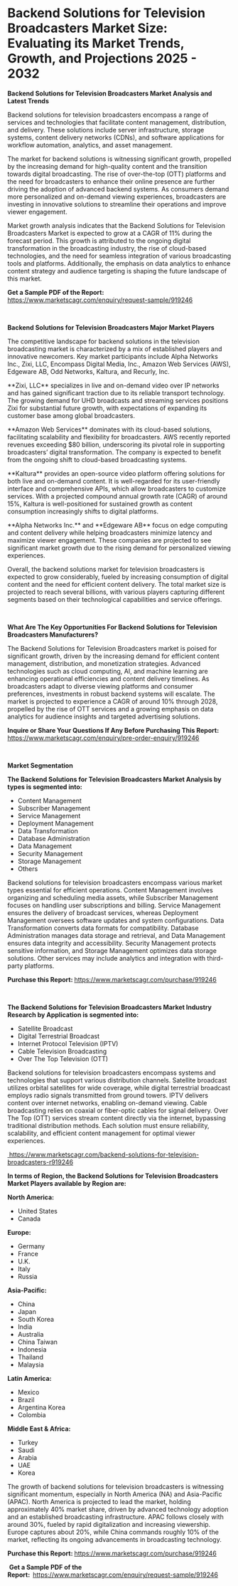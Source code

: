 <p><h1>Backend Solutions for Television Broadcasters Market Size: Evaluating its Market Trends, Growth, and Projections 2025 - 2032</h1></p><p><strong>Backend Solutions for Television Broadcasters Market Analysis and Latest Trends</strong></p>
<p><p>Backend solutions for television broadcasters encompass a range of services and technologies that facilitate content management, distribution, and delivery. These solutions include server infrastructure, storage systems, content delivery networks (CDNs), and software applications for workflow automation, analytics, and asset management. </p><p>The market for backend solutions is witnessing significant growth, propelled by the increasing demand for high-quality content and the transition towards digital broadcasting. The rise of over-the-top (OTT) platforms and the need for broadcasters to enhance their online presence are further driving the adoption of advanced backend systems. As consumers demand more personalized and on-demand viewing experiences, broadcasters are investing in innovative solutions to streamline their operations and improve viewer engagement.</p><p>Market growth analysis indicates that the Backend Solutions for Television Broadcasters Market is expected to grow at a CAGR of 11% during the forecast period. This growth is attributed to the ongoing digital transformation in the broadcasting industry, the rise of cloud-based technologies, and the need for seamless integration of various broadcasting tools and platforms. Additionally, the emphasis on data analytics to enhance content strategy and audience targeting is shaping the future landscape of this market.</p></p>
<p><strong>Get a Sample PDF of the Report:&nbsp;</strong> <a href="https://www.marketscagr.com/enquiry/request-sample/919246?utm_campaign=2518&utm_medium=2&utm_source=Github&utm_content=ia&utm_term=18042025&utm_id=backend-solutions-for-television-broadcasters">https://www.marketscagr.com/enquiry/request-sample/919246</a></p>
<p>&nbsp;</p>
<p><strong>Backend Solutions for Television Broadcasters Major Market Players</strong></p>
<p><p>The competitive landscape for backend solutions in the television broadcasting market is characterized by a mix of established players and innovative newcomers. Key market participants include Alpha Networks Inc., Zixi, LLC, Encompass Digital Media, Inc., Amazon Web Services (AWS), Edgeware AB, Odd Networks, Kaltura, and Recurly, Inc.</p><p>**Zixi, LLC** specializes in live and on-demand video over IP networks and has gained significant traction due to its reliable transport technology. The growing demand for UHD broadcasts and streaming services positions Zixi for substantial future growth, with expectations of expanding its customer base among global broadcasters.</p><p>**Amazon Web Services** dominates with its cloud-based solutions, facilitating scalability and flexibility for broadcasters. AWS recently reported revenues exceeding $80 billion, underscoring its pivotal role in supporting broadcasters’ digital transformation. The company is expected to benefit from the ongoing shift to cloud-based broadcasting systems.</p><p>**Kaltura** provides an open-source video platform offering solutions for both live and on-demand content. It is well-regarded for its user-friendly interface and comprehensive APIs, which allow broadcasters to customize services. With a projected compound annual growth rate (CAGR) of around 15%, Kaltura is well-positioned for sustained growth as content consumption increasingly shifts to digital platforms.</p><p>**Alpha Networks Inc.** and **Edgeware AB** focus on edge computing and content delivery while helping broadcasters minimize latency and maximize viewer engagement. These companies are projected to see significant market growth due to the rising demand for personalized viewing experiences.</p><p>Overall, the backend solutions market for television broadcasters is expected to grow considerably, fueled by increasing consumption of digital content and the need for efficient content delivery. The total market size is projected to reach several billions, with various players capturing different segments based on their technological capabilities and service offerings.</p></p>
<p>&nbsp;</p>
<p><strong>What Are The Key Opportunities For Backend Solutions for Television Broadcasters Manufacturers?</strong></p>
<p><p>The Backend Solutions for Television Broadcasters market is poised for significant growth, driven by the increasing demand for efficient content management, distribution, and monetization strategies. Advanced technologies such as cloud computing, AI, and machine learning are enhancing operational efficiencies and content delivery timelines. As broadcasters adapt to diverse viewing platforms and consumer preferences, investments in robust backend systems will escalate. The market is projected to experience a CAGR of around 10% through 2028, propelled by the rise of OTT services and a growing emphasis on data analytics for audience insights and targeted advertising solutions.</p></p>
<p><strong>Inquire or Share Your Questions If Any Before Purchasing This Report:</strong> <a href="https://www.marketscagr.com/enquiry/pre-order-enquiry/919246?utm_campaign=2518&utm_medium=2&utm_source=Github&utm_content=ia&utm_term=18042025&utm_id=backend-solutions-for-television-broadcasters">https://www.marketscagr.com/enquiry/pre-order-enquiry/919246</a></p>
<p>&nbsp;</p>
<p><strong>Market Segmentation</strong></p>
<p><strong>The Backend Solutions for Television Broadcasters Market Analysis by types is segmented into:</strong></p>
<p><ul><li>Content Management</li><li>Subscriber Management</li><li>Service Management</li><li>Deployment Management</li><li>Data Transformation</li><li>Database Administration</li><li>Data Management</li><li>Security Management</li><li>Storage Management</li><li>Others</li></ul></p>
<p><p>Backend solutions for television broadcasters encompass various market types essential for efficient operations. Content Management involves organizing and scheduling media assets, while Subscriber Management focuses on handling user subscriptions and billing. Service Management ensures the delivery of broadcast services, whereas Deployment Management oversees software updates and system configurations. Data Transformation converts data formats for compatibility. Database Administration manages data storage and retrieval, and Data Management ensures data integrity and accessibility. Security Management protects sensitive information, and Storage Management optimizes data storage solutions. Other services may include analytics and integration with third-party platforms.</p></p>
<p><strong>Purchase this Report:&nbsp;</strong><a href="https://www.marketscagr.com/purchase/919246?utm_campaign=2518&utm_medium=2&utm_source=Github&utm_content=ia&utm_term=18042025&utm_id=backend-solutions-for-television-broadcasters">https://www.marketscagr.com/purchase/919246</a></p>
<p>&nbsp;</p>
<p><strong>The Backend Solutions for Television Broadcasters Market Industry Research by Application is segmented into:</strong></p>
<p><ul><li>Satellite Broadcast</li><li>Digital Terrestrial Broadcast</li><li>Internet Protocol Television (IPTV)</li><li>Cable Television Broadcasting</li><li>Over The Top Television (OTT)</li></ul></p>
<p><p>Backend solutions for television broadcasters encompass systems and technologies that support various distribution channels. Satellite broadcast utilizes orbital satellites for wide coverage, while digital terrestrial broadcast employs radio signals transmitted from ground towers. IPTV delivers content over internet networks, enabling on-demand viewing. Cable broadcasting relies on coaxial or fiber-optic cables for signal delivery. Over The Top (OTT) services stream content directly via the internet, bypassing traditional distribution methods. Each solution must ensure reliability, scalability, and efficient content management for optimal viewer experiences.</p></p>
<p><a href="https://www.marketscagr.com/backend-solutions-for-television-broadcasters-r919246?utm_campaign=2518&utm_medium=2&utm_source=Github&utm_content=ia&utm_term=18042025&utm_id=backend-solutions-for-television-broadcasters">&nbsp;https://www.marketscagr.com/backend-solutions-for-television-broadcasters-r919246</a></p>
<p><strong>In terms of Region, the Backend Solutions for Television Broadcasters Market Players available by Region are:</strong></p>
<p>
    <p> <strong> North America: </strong>
        <ul>
            <li>United States</li>
            <li>Canada</li>
        </ul>
        </p> 
    <p> <strong> Europe: </strong>
        <ul>
            <li>Germany</li>
            <li>France</li>
            <li>U.K.</li>
            <li>Italy</li>
            <li>Russia</li>
        </ul>
        </p> 
    <p> <strong> Asia-Pacific: </strong>
        <ul>
            <li>China</li>
            <li>Japan</li>
            <li>South Korea</li>
            <li>India</li>
            <li>Australia</li>
            <li>China Taiwan</li>
            <li>Indonesia</li>
            <li>Thailand</li>
            <li>Malaysia</li>
        </ul>
        </p> 
    <p> <strong> Latin America: </strong>
        <ul>
            <li>Mexico</li>
            <li>Brazil</li>
            <li>Argentina Korea</li>
            <li>Colombia</li>
        </ul>
        </p> 
    <p> <strong> Middle East & Africa: </strong>
        <ul>
            <li>Turkey</li>
            <li>Saudi</li>
            <li>Arabia</li>
            <li>UAE</li>
            <li>Korea</li>
        </ul>
    </p>
    </p>
<p><p>The growth of backend solutions for television broadcasters is witnessing significant momentum, especially in North America (NA) and Asia-Pacific (APAC). North America is projected to lead the market, holding approximately 40% market share, driven by advanced technology adoption and an established broadcasting infrastructure. APAC follows closely with around 30%, fueled by rapid digitalization and increasing viewership. Europe captures about 20%, while China commands roughly 10% of the market, reflecting its ongoing advancements in broadcasting technology.</p></p>
<p><strong>Purchase this Report: </strong><a href="https://www.marketscagr.com/purchase/919246?utm_campaign=2518&utm_medium=2&utm_source=Github&utm_content=ia&utm_term=18042025&utm_id=backend-solutions-for-television-broadcasters">https://www.marketscagr.com/purchase/919246</a></p>
<p>&nbsp;<strong>Get a Sample PDF of the Report:&nbsp;&nbsp;</strong><a href="https://www.marketscagr.com/enquiry/request-sample/919246?utm_campaign=2518&utm_medium=2&utm_source=Github&utm_content=ia&utm_term=18042025&utm_id=backend-solutions-for-television-broadcasters">https://www.marketscagr.com/enquiry/request-sample/919246</a></p>
<p><strong></strong></p>
<p><p></p><p></p><p></p></p>